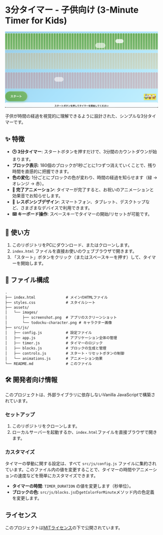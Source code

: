 # 3分タイマー - 子供向け (3-Minute Timer for Kids)

![タイマーのスクリーンショット](assets/images/screenshot.png)

子供が時間の経過を視覚的に理解できるように設計された、シンプルな3分タイマーです。

## ✨ 特徴

-   **🕒 3分タイマー**: スタートボタンを押すだけで、3分間のカウントダウンが始まります。
-   **ブロック表示**: 180個のブロックが1秒ごとに1つずつ消えていくことで、残り時間を直感的に把握できます。
-   **色の変化**: 1分ごとにブロックの色が変わり、時間の経過を知らせます（緑 → オレンジ → 赤）。
-   **🎉 完了アニメーション**: タイマーが完了すると、お祝いのアニメーションと効果音でお知らせします。
-   **📱 レスポンシブデザイン**: スマートフォン、タブレット、デスクトップなど、さまざまなデバイスで利用できます。
-   **⌨️ キーボード操作**: スペースキーでタイマーの開始/リセットが可能です。

## 🚀 使い方

1.  このリポジトリをPCにダウンロード、またはクローンします。
2.  `index.html` ファイルを直接お使いのウェブブラウザで開きます。
3.  「スタート」ボタンをクリック（またはスペースキーを押す）して、タイマーを開始します。

## 📂 ファイル構成

```
.
├── index.html              # メインのHTMLファイル
├── styles.css              # スタイルシート
├── assets/
│   └── images/
│       ├── screenshot.png  # アプリのスクリーンショット
│       └── todocku-character.png # キャラクター画像
├── src/js/
│   ├── config.js           # 設定ファイル
│   ├── app.js              # アプリケーション全体の管理
│   ├── timer.js            # タイマーのロジック
│   ├── blocks.js           # ブロックの生成と管理
│   ├── controls.js         # スタート・リセットボタンの制御
│   └── animations.js       # アニメーション効果
└── README.md               # このファイル
```

## 🛠️ 開発者向け情報

このプロジェクトは、外部ライブラリに依存しないVanilla JavaScriptで構築されています。

### セットアップ

1.  このリポジトリをクローンします。
2.  ローカルサーバーを起動するか、`index.html`ファイルを直接ブラウザで開きます。

### カスタマイズ

タイマーの挙動に関する設定は、すべて `src/js/config.js` ファイルに集約されています。このファイル内の値を変更することで、タイマーの時間やアニメーションの速度などを簡単にカスタマイズできます。

-   **タイマーの時間**: `TIMER_DURATION` の値を変更します（秒単位）。
-   **ブロックの色**: `src/js/blocks.js`の`getColorForMinute`メソッド内の色定義を変更します。

## ライセンス

このプロジェクトは[MITライセンス](LICENSE)の下で公開されています。
